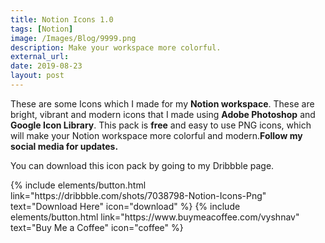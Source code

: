 ```yaml
---
title: Notion Icons 1.0
tags: [Notion]
image: /Images/Blog/9999.png
description: Make your workspace more colorful.
external_url:
date: 2019-08-23
layout: post
---
```

These are some Icons which I made for my **Notion workspace**. These are bright, vibrant and modern icons that I made using **Adobe Photoshop** and **Google Icon Library**. This pack is **free** and easy to use PNG icons, which will make your Notion workspace more colorful and modern.**Follow my social media for updates.**

You can download this icon pack by going to my Dribbble page.
<p class="text-center">
{% include elements/button.html link="https://dribbble.com/shots/7038798-Notion-Icons-Png" text="Download Here" icon="download" %}
{% include elements/button.html link="https://www.buymeacoffee.com/vyshnav" text="Buy Me a Coffee" icon="coffee" %}
</p>
